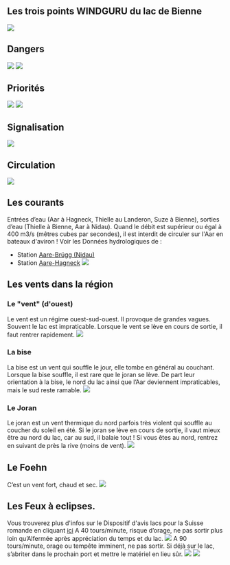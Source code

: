 
## Les trois points WINDGURU du lac de Bienne
![](Slide16.PNG?classes=img-responsive,img-rounded)
## Dangers
![](Slide3.PNG?classes=img-responsive,img-rounded)
![](Slide8.PNG?classes=img-responsive,img-rounded)
## Priorités
![](Slide4.PNG?classes=img-responsive,img-rounded)
![](Slide5.PNG?classes=img-responsive,img-rounded)
## Signalisation
![](Slide6.PNG?classes=img-responsive,img-rounded)
## Circulation
![](Slide7.PNG?classes=img-responsive,img-rounded)
## Les courants
Entrées d’eau (Aar à Hagneck, Thielle au Landeron, Suze à Bienne), sorties d’eau (Thielle à Bienne, Aar à Nidau).
Quand le débit est supérieur ou égal à 400 m3/s (mêtres cubes par secondes), il est interdit de circuler sur l'Aar en bateaux d'aviron !
Voir les Données hydrologiques de :
- Station [Aare-Brügg (Nidau)](https://www.hydrodaten.admin.ch/fr/2029.html#aktuelle_daten)
- Station [Aare-Hagneck](https://www.hydrodaten.admin.ch/fr/2085.html#aktuelle_daten)
![](Slide2.PNG?classes=img-responsive,img-rounded)

## Les vents dans la région
### Le "vent" (d'ouest)
Le vent est un régime ouest-sud-ouest. Il provoque de grandes vagues. Souvent le lac est impraticable. Lorsque le vent se lève en cours de sortie, il faut rentrer rapidement.
![](Slide9.PNG?classes=img-responsive,img-rounded)
### La bise
La bise est un vent qui souffle le jour, elle tombe en général au couchant. Lorsque la bise souffle, il est rare que le joran se lève. De part leur orientation à la bise, le nord du lac ainsi que l’Aar deviennent impraticables, mais le sud reste ramable.
![](Slide10.PNG?classes=img-responsive,img-rounded)
### Le Joran
Le joran est un vent thermique du nord parfois très violent qui souffle au coucher du soleil en été. Si le joran se lève en cours de sortie, il vaut mieux être au nord du lac, car au sud, il balaie tout ! Si vous êtes au nord, rentrez en suivant de près la rive (moins de vent).
![](Slide12.PNG?classes=img-responsive,img-rounded)
## Le Foehn
C’est un vent fort, chaud et sec.
![](Slide11.PNG?classes=img-responsive,img-rounded)
## Les Feux à eclipses.
Vous trouverez plus d'infos sur le Dispositif d'avis lacs pour la Suisse romande en cliquant [ici](http://www.meteosuisse.admin.ch/home.html?tab=alarm)
A 40 tours/minute, risque d’orage, ne pas sortir plus loin qu’Alfermée après appréciation du temps et du lac.
![](Slide13.PNG?classes=img-responsive,img-rounded)
A 90 tours/minute, orage ou tempête imminent, ne pas sortir. Si déjà sur le lac, s’abriter dans le prochain port et mettre le matériel en lieu sûr.
![](Slide14.PNG?classes=img-responsive,img-rounded)
![](Slide15.PNG?classes=img-responsive,img-rounded)
